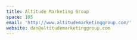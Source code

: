 ```yaml
---
title: Altitude Marketing Group
space: 105
email: 'http://www.altitudemarketinggroup.com/'
website: dan@altitudemarketinggroup.com
---
```


